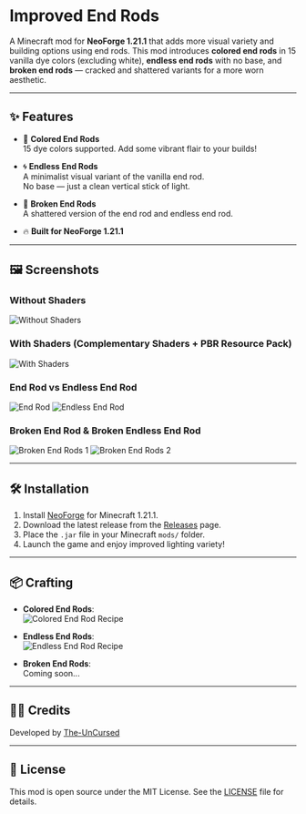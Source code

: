 # Improved End Rods

A Minecraft mod for **NeoForge 1.21.1** that adds more visual variety and
building options using end rods. This mod introduces **colored end rods** in 15 vanilla dye colors (excluding white),
**endless end rods** with no base, and **broken end rods** — cracked and shattered variants for a more worn aesthetic.

---

## ✨ Features

- 🎨 **Colored End Rods**  
  15 dye colors supported. Add some vibrant flair to your builds!


- 🌀 **Endless End Rods**  
  A minimalist visual variant of the vanilla end rod.  
  No base — just a clean vertical stick of light.


- 🔮 **Broken End Rods**  
  A shattered version of the end rod and endless end rod.


- 🔥 **Built for NeoForge 1.21.1**

---

## 🖼️ Screenshots

### Without Shaders
![Without Shaders](./images/without-shaders.png)

### With Shaders (Complementary Shaders + PBR Resource Pack)
![With Shaders](./images/shaders-with-pbr-resource-pack.png)

### End Rod vs Endless End Rod
![End Rod](./images/end-rod-shaders.png)
![Endless End Rod](./images/endless-end-rod-shaders.png)

### Broken End Rod & Broken Endless End Rod
![Broken End Rods 1](./images/broken-end-rods-1.png)
![Broken End Rods 2](./images/broken-end-rods-2.png)

---

## 🛠️ Installation

1. Install [NeoForge](https://neoforged.net/) for Minecraft 1.21.1.
2. Download the latest release from the [Releases](https://github.com/The-UnCursed/NeoForge-Improved-End-Rods-1.21.1/releases) page.
3. Place the `.jar` file in your Minecraft `mods/` folder.
4. Launch the game and enjoy improved lighting variety!

---

## 📦 Crafting

- **Colored End Rods**:  
  ![Colored End Rod Recipe](./images/recipe-colored-end-rod.png)


- **Endless End Rods**:  
  ![Endless End Rod Recipe](./images/recipe-endless-end-rod.png)


- **Broken End Rods**:  
  Coming soon...

---

## 🧑‍💻 Credits

Developed by [The-UnCursed](https://github.com/The-UnCursed)

---

## 📜 License

This mod is open source under the MIT License. See the [LICENSE](./LICENSE) file for details.
